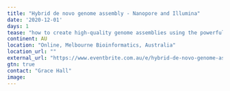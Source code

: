 ```yaml
---
title: "Hybrid de novo genome assembly - Nanopore and Illumina"
date: '2020-12-01'
days: 1
tease: "how to create high-quality genome assemblies using the powerful combination of Nanopore and Illumina reads. "
continent: AU
location: "Online, Melbourne Bioinformatics, Australia"
location_url: ""
external_url: "https://www.eventbrite.com.au/e/hybrid-de-novo-genome-assembly-nanopore-and-illumina-online-tickets-125568852819"
gtn: true
contact: "Grace Hall"
image: 
---
```

